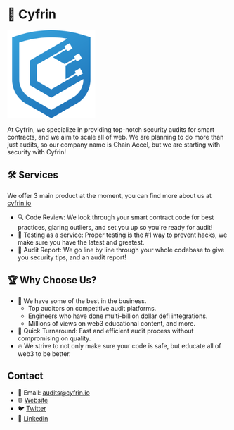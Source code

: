 # 🔐 Cyfrin

<img src="../cyfrin-logo.png" alt="Cyfrin" width="200" >


At Cyfrin, we specialize in providing top-notch security audits for smart contracts, and we aim to scale all of web. We are planning to do more than just audits, so our company name is Chain Accel, but we are starting with security with Cyfrin!

## 🛠 Services
We offer 3 main product at the moment, you can find more about us at [cyfrin.io](https://cyfrin.io)

- 🔍 Code Review: We look through your smart contract code for best practices, glaring outliers, and set you up so you're ready for audit!
- 🤖 Testing as a service: Proper testing is the #1 way to prevent hacks, we make sure you have the latest and greatest. 
- 📝 Audit Report: We go line by line through your whole codebase to give you security tips, and an audit report!


## 🏆 Why Choose Us?
- 🥇 We have some of the best in the business. 
  - Top auditors on competitive audit platforms. 
  - Engineers who have done multi-billion dollar defi integrations. 
  - Millions of views on web3 educational content, and more. 
- 🚀 Quick Turnaround: Fast and efficient audit process without compromising on quality.
- 🔥 We strive to not only make sure your code is safe, but educate all of web3 to be better. 


## Contact
- 📧 Email: audits@cyfrin.io
- 🌐 [Website](https://cyfrin.io)
- 🐦 [Twitter](https://twitter.com/CyfrinAudits)
- 💼 [LinkedIn](https://www.linkedin.com/company/cyfrin)
